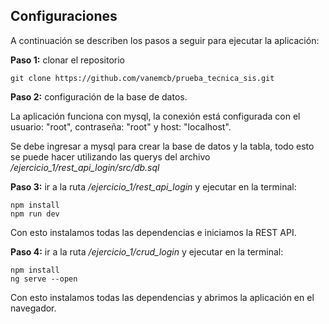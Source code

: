 ## Configuraciones
A continuación se describen los pasos a seguir para ejecutar la aplicación:

**Paso 1:** clonar el repositorio
```
git clone https://github.com/vanemcb/prueba_tecnica_sis.git
```
**Paso 2:** configuración de la base de datos.

La aplicación funciona con mysql, la conexión está configurada con el usuario: "root", contraseña: "root" y host: "localhost".

Se debe ingresar a mysql para crear la base de datos y la tabla, todo esto se puede hacer utilizando las querys del archivo */ejercicio_1/rest_api_login/src/db.sql*

**Paso 3:** ir a la ruta */ejercicio_1/rest_api_login* y ejecutar en la terminal:
```
npm install
npm run dev
```
Con esto instalamos todas las dependencias e iniciamos la REST API.

**Paso 4:** ir a la ruta */ejercicio_1/crud_login* y ejecutar en la terminal:
```
npm install
ng serve --open
```
Con esto instalamos todas las dependencias y abrimos la aplicación en el navegador.

